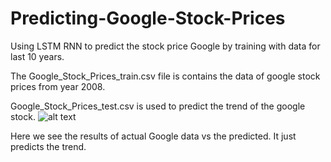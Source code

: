 # Predicting-Google-Stock-Prices
Using LSTM RNN to predict the stock price Google by training with data for last 10 years.

The Google_Stock_Prices_train.csv file is contains the data of google stock prices from year 2008.

Google_Stock_Prices_test.csv is used to predict the trend of the google stock.
![alt text](https://github.com/raj-shah14/Predicting-Google-Stock-Prices/blob/master/Google%20Stock.png)

Here we see the results of actual Google data vs the predicted. It just predicts the trend.
